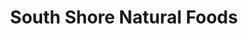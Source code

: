 ---
title: "South Shore Natural Foods"
url: /bridgewater/south-shore-natural-foods/
shop: health food
---